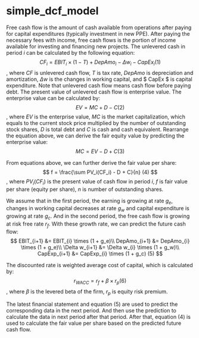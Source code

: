 # simple_dcf_model

Free cash flow is the amount of cash available from operations after paying for capital expenditures (typically investment in new PPE). After paying the necessary fees with income, free cash flows is the portion of income available for investing and financing new projects. The unlevered cash in period $i$ can be calculated by the following equation:
$$
    CF_i = EBIT_i \times (1 - T) + DepAmo_i - \Delta w_i - CapEx_i (1)
$$
, where $CF$ is unlevered cash flow, $T$ is tax rate, $DepAmo$ is depreciation and amortization, $\Delta w$ is the changes in working capital, and $ CapEx $ is capital expenditure. Note that unlevered cash flow means cash flow before paying debt. The present value of unlevered cash flow is enterprise value. The enterprise value can be calculated by:
$$
EV = MC + D - C (2)
$$
, where $EV$ is the enterprise value, $MC$ is the market capitalization, which equals to the current stock price multiplied by the number of outstanding stock shares, $D$ is total debt and $C$ is cash and cash equivalent. Rearrange the equation above, we can derive the fair equity value by predicting the enterprise value:
$$
MC = EV - D + C (3)
$$

From equations above, we can further derive the fair value per share:
$$
f = \frac{\sum PV_i(CF_i) - D + C}{n} (4)
$$
, where $PV_i(CF_i)$ is the present value of cash flow in period $i$, $f$ is fair value per share (equity per share), $n$ is number of outstanding shares.

We assume that in the first period, the earning is growing at rate $g_e$, changes in working capital decreases at rate $g_w$ and capital expenditure is growing at rate $g_c$. And in the second period, the free cash flow is growing at risk free rate $r_{f}$. With these growth rate, we can predict the future cash flow:
$$
    EBIT_{i+1} &= EBIT_{i} \times (1 + g_e)\\
    DepAmo_{i+1} &= DepAmo_{i} \times (1 + g_e)\\
    \Delta w_{i+1} &= \Delta w_{i} \times (1 + g_w)\\
    CapExp_{i+1} &= CapExp_{i} \times (1 + g_c) (5)
$$

The discounted rate is weighted average cost of capital, which is calculated by:
$$
    r_{WACC} = r_{f} + \beta \times r_{p} (6)
$$
, where $\beta$ is the levered beta of the firm, $r_{p}$ is equity risk premium.

The latest financial statement and equation (5) are used to predict the corresponding data in the next period. And then use the prediction to calculate the data in next period after that period. After that, equation (4) is used to calculate the fair value per share based on the predicted future cash flow.
